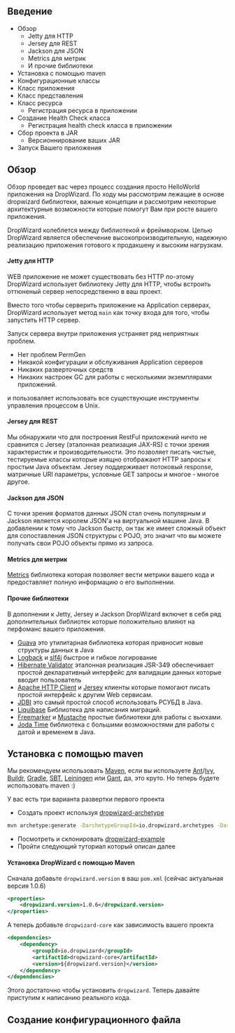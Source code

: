 ## Введение

* Обзор
     * Jetty для HTTP
     * Jersey для REST
     * Jackson для JSON
     * Metrics для метрик
     * И прочие библиотеки
* Установка с помощью maven
* Конфигурационные классы
* Класс приложения
* Класс представления
* Класс ресурса
     * Регистрация ресурса в приложении
* Создание Health Check класса
     * Регистрация health check класса в приложении
* Сбор проекта в JAR
     * Версионнирование ваших JAR
* Запуск Вашего приложения

## Обзор

Обзор проведет вас через процесс создания просто HelloWorld приложения на DropWizard.
По ходу мы рассмотрим лежащие в основе dropwizard библиотеки, важные концепции
и рассмотрим некоторые архитектурные возможности которые помогут Вам при росте
вашего приложения.

DropWizard колеблется между библиотекой и фреймворком. Целью DropWizard является обеспечение
высокопроизводительную, надежную реализацию приложения готового к продакшену и высоким нагрузкам.

#### Jetty для HTTP

WEB приложение не может существовать без HTTP по-этому DropWizard использует библиотеку Jetty для
HTTP, чтобы встроить оттюненый сервер непосредственно в ваш проект.

Вместо того чтобы серверить приложение на Application серверах, DropWizard использует метод
`main` как точку входа для того, чтобы запустить HTTP сервер.

Запуск сервера внутри приложения устраняет ряд неприятных проблем.

- Нет проблем PermGen
- Никакой конфигурации и обслуживания Application серверов
- Никаких разверточных средств
- Никаких настроек GC для работы с несколькими экземплярами приложений.

и пользоваляет использовать все существующие инструменты управления процессом в Unix.

#### Jersey для REST

Мы обнаружили что для построения RestFul приложений ничто не сравнится с Jersey (эталонная реализация JAX-RS) с
точки зрения характеристик и производительности. Это позволяет писать чистые, тестируемые
классы которые изящно отображают HTTP запросы к простым Java объектам. Jersey поддерживает
потоковый response, матричные URI параметры, условные GET запросы и многое - многое другое.

#### Jackson для JSON

С точки зрения форматов данных JSON стал очень популярным и Jackson является королем
JSON'а на виртуальной машине Java. В добавлении к тому что Jackson быстр, он так же
имеет сложный объект для сопоставления JSON структуры с POJO, это значит что вы можете получать свои POJO объекты
прямо из запроса.

#### Metrics для метрик

[Metrics](http://metrics.dropwizard.io/) библиотека которая позволяет вести метрики вашего кода и предоставляет полную
информацию о его выполнении.

#### Прочие библиотеки

В дополнении к Jetty, Jersey и Jackson DropWizard включет в себя ряд дополнительных библиотек которые положительно
влияют на перфоманс вашего приложения.

- [Guava](https://github.com/google/guava) это утилитарная библиотека которая привносит новые структуры данных в Java
- [Logback](http://logback.qos.ch/) и [slf4j](http://www.slf4j.org/) быстрое и гибкое логирование
- [Hibernate Validator](http://www.hibernate.org/subprojects/validator.html) эталонная реализация JSR-349 обеспечивает простой декларативный
интерфейс для валидации данных которые вводит пользователь
- [Apache HTTP Client](http://hc.apache.org/httpcomponents-client-ga/index.html) и [Jersey](http://jersey.java.net/) клиенты которые
помогают писать простой интерфейс к другим Web сервисам.
- [JDBI](http://www.jdbi.org/) это самый простой способ использовать РСУБД в Java.
- [Liquibase](http://www.liquibase.org/) Библиотека для написания миграций.
- [Freemarker](http://freemarker.sourceforge.net/) и [Mustache](http://mustache.github.io/) простые библиотеки для работы с вьюхами.
- [Joda Time](http://joda-time.sourceforge.net/) библиотека с большими возможностями для работы с датой и временем в Java.

## Установка с помощью maven

Мы рекомендуем использовать [Maven](http://maven.apache.org/), если вы используете 
[Ant](http://ant.apache.org/)/[Ivy](http://ant.apache.org/ivy/), [Buildr](http://buildr.apache.org/),
[Gradle](http://www.gradle.org/), [SBT](https://github.com/harrah/xsbt/wiki), [Leiningen](https://github.com/technomancy/leiningen)
или [Gant](https://github.com/Gant/Gant), да, это круто. Но теперь будете использовать maven :)

У вас есть три варианта развертки первого проекта

- Создать проект используя [dropwizard-archetype](https://github.com/dropwizard/dropwizard/tree/master/dropwizard-archetypes)
```bash
mvn archetype:generate -DarchetypeGroupId=io.dropwizard.archetypes -DarchetypeArtifactId=java-simple -DarchetypeVersion=0.9.1
```
- Посмотреть и склонировать [dropwizard-example](https://github.com/dropwizard/dropwizard/tree/master/dropwizard-example)
- Пройти следующий туториал который описан далее

#### Установка DropWizard с помощью Maven

Сначала добавьте `dropwizard.version` в ваш `pom.xml` (сейчас актуальная версия 1.0.6)

```xml
<properties>
    <dropwizard.version>1.0.6</dropwizard.version>
</properties>
```

А теперь добавьте `dropwizard-core` как зависимость вашего проекта

```xml
<dependencies>
    <dependency>
        <groupId>io.dropwizard</groupId>
        <artifactId>dropwizard-core</artifactId>
        <version>${dropwizard.version}</version>
    </dependency>
</dependencies>
```

Этого достаточно чтобы установить `dropwizard`. Теперь давайте приступим
к написанию реального кода.

## Создание конфигурационного файла